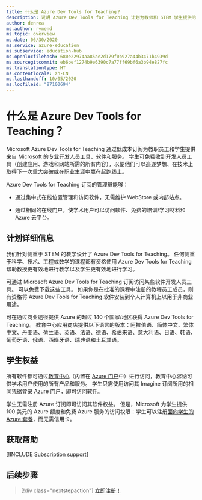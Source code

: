 ```yaml
---
title: 什么是 Azure Dev Tools for Teaching？
description: 说明 Azure Dev Tools for Teaching 计划为教师和 STEM 学生提供的权益。
author: denrea
ms.author: rymend
ms.topic: overview
ms.date: 06/30/2020
ms.service: azure-education
ms.subservice: education-hub
ms.openlocfilehash: 680e22974aa85ae2d179f0b927a44b3471b4939d
ms.sourcegitcommit: eb6bef1274b9e6390c7a77ff69bf6a3b94e827fc
ms.translationtype: HT
ms.contentlocale: zh-CN
ms.lasthandoff: 10/05/2020
ms.locfileid: "87100694"
---
```

# <a name="what-is-azure-dev-tools-for-teaching"></a>什么是 Azure Dev Tools for Teaching？

Microsoft Azure Dev Tools for Teaching 通过低成本订阅为教职员工和学生提供来自 Microsoft 的专业开发人员工具、软件和服务。 学生可免费收到开发人员工具（创建应用、游戏和网站所需的所有内容），以便他们可以追逐梦想、在技术上取得下一次重大突破或在职业生涯中赢在起跑线上。

Azure Dev Tools for Teaching 订阅的管理员能够：

- 通过集中式在线位置管理和访问软件，无需维护 WebStore 或内部站点。

- 通过相同的在线门户，使学术用户可以访问软件、免费的培训/学习材料和 Azure 云平台。

## <a name="program-details"></a>计划详细信息

我们针对侧重于 STEM 的教学设计了 Azure Dev Tools for Teaching。 任何侧重于科学、技术、工程或数学的课程都有资格使用 Azure Dev Tools for Teaching 帮助教授更有效地进行教学以及学生更有效地进行学习。 

可通过 Microsoft Azure Dev Tools for Teaching 订阅访问某些软件开发人员工具。 可以免费下载这些工具。 如果你是在批准的课程中注册的教程员工成员，则有资格将 Azure Dev Tools for Teaching 软件安装到个人计算机上以用于非商业用途。

可在通过商业途径提供 Azure 的超过 140 个国家/地区获得 Azure Dev Tools for Teaching。 教育中心应用商店提供以下语言的版本：阿拉伯语、简体中文、繁体中文、丹麦语、荷兰语、英语、法语、德语、希伯来语、意大利语、日语、韩语、葡萄牙语、俄语、西班牙语、瑞典语和土耳其语。

## <a name="student-benefits"></a>学生权益

所有软件都可通过[教育中心](https://azureforeducation.microsoft.com/devtools)（内置在 [Azure 门户](https://portal.azure.com/)中）进行访问，教育中心容纳可供学术用户使用的所有产品和服务。 学生只需使用访问其 Imagine 订阅所用的相同凭据登录 Azure 门户，即可访问软件。

学生无需注册 Azure 订阅即可访问其软件权益。 但是，Microsoft 为学生提供 100 美元的 Azure 额度和免费 Azure 服务的访问权限：学生可以注册[面向学生的 Azure 套餐](azure-students-program.md)，而无需信用卡。

## <a name="getting-help"></a>获取帮助

[!INCLUDE [Subscription support](../../../includes/edu-dev-tools-program-support.md)]

## <a name="next-steps"></a>后续步骤

> [!div class="nextstepaction"]
> [立即注册！](enroll-renew-subscription.md)
